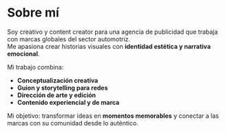# Sobre mí

Soy creativo y content creator para una agencia de publicidad que trabaja con marcas globales del sector automotriz.  
Me apasiona crear historias visuales con **identidad estética y narrativa emocional**.

Mi trabajo combina:
- **Conceptualización creativa**
- **Guion y storytelling para redes**
- **Dirección de arte y edición**
- **Contenido experiencial y de marca**

Mi objetivo: transformar ideas en **momentos memorables** y conectar a las marcas con su comunidad desde lo auténtico.

